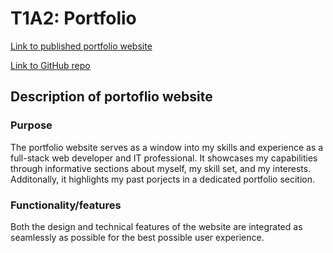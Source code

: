 # T1A2: Portfolio

[Link to published portfolio website](https://kimle.netlify.app/)

[Link to GitHub repo](https://github.com/kimnle/T1A2-Portfolio)

## Description of portoflio website

### Purpose

The portfolio website serves as a window into my skills and experience as a full-stack web developer and IT professional. It showcases my capabilities through informative sections about myself, my skill set, and my interests. Additonally, it highlights my past porjects in a dedicated portfolio secition.

### Functionality/features

Both the design and technical features of the website are integrated as seamlessly as possible for the best possible user experience.